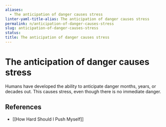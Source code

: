 ```yaml
---
aliases:
  - The anticipation of danger causes stress
linter-yaml-title-alias: The anticipation of danger causes stress
permalink: n/anticipation-of-danger-causes-stress
slug: anticipation-of-danger-causes-stress
status: 
title: The anticipation of danger causes stress
---
```

# The anticipation of danger causes stress

Humans have developed the ability to anticipate danger months, years, or decades out. This causes stress, even though there is no immediate danger.

## References

- [[How Hard Should I Push Myself]]
